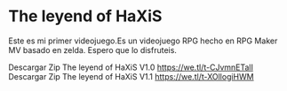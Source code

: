 # The leyend of HaXiS
Este es mi primer videojuego.Es un videojuego RPG hecho en RPG Maker MV basado en zelda.
Espero que lo disfruteis.

Descargar Zip The leyend of HaXiS V1.0 https://we.tl/t-CJvmnETalI
<br>
Descargar Zip The leyend of HaXiS V1.1 https://we.tl/t-XOllogiHWM

